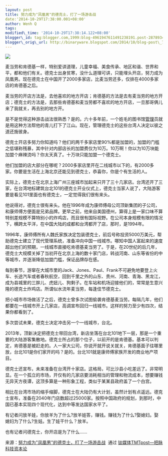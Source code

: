```yaml
--- 
layout: post 
title: 努力成为"凤凰男"的德克士，打了一场游击战 
date:'2014-10-29T17:38:00.001+08:00' 
author: Wenh Q
tags:
modified\_time: '2014-10-29T17:38:14.122+08:00' 
blogger\_id: tag:blogger.com,1999:blog-4961947611491238191.post-2878934646788236851
blogger\_orig\_url: http://binaryware.blogspot.com/2014/10/blog-post\_76.html
---
```

![](https://images-blogger-opensocial.googleusercontent.com/gadgets/proxy?url=http%3A%2F%2Fwww.tmtpost.com%2Fwp-content%2Fuploads%2F2014%2F10%2F141456392839-560x372.jpg&container=blogger&gadget=a&rewriteMime=image%2F*)



麦当劳和肯德基一样，特别爱讲道理，儿童幸福、美食传承、地区和谐、世界和平，都和他们有关。德克士出身贫寒，没什么道理可讲，只能埋头开店，努力成为凤凰男。现在德克士在中国开了2000多家店，比麦当劳还多，仅排在4000多家店的肯德基之后。



麦当劳的开店方法是，去他喜欢的地方开店；肯德基的方法是去有麦当劳的地方开店；德克士的方法是，去那些肯德基和麦当劳都不喜欢的地方开店，一旦那哥俩儿来了我就关，再去别的地方开。



是不是觉得这种游击战法很熟悉？是的。六十多年前，一个姓毛的图书馆[管理](http://www.tmtpost.com/tag/%E7%AE%A1%E7%90%86)员就是用这种方法帮他的青儿打下了江山。现在，管理德克士的这些台湾人决定以彼之道还施彼身。



德克士开店多努力你知道吗？他们的两千多家店里90%都是加盟的，加盟的门槛之低堪称残暴，其中针对内部店长的加盟费仅为10万。10万啊！你以为10万块能加盟个麻辣烫吗？你太天真了。十万块只能加盟一个德克士。



他们加盟的店大部分在哪呢？2000多家店里开在二线城市以下的，有2000多家。你要是生活在上海北京还能见到德克士，恭喜你，你是个有生活的人。



实际上，德克士在北京上海广州三座城市加起来只开了三十几家店。台湾还开了三家，在台湾地标建筑台北101的德克士开业仪式上，德克士当家人说了，大陆游客要是看见101里面也有德克士，一定觉得我们很有来头。



他说得对，德克士很有来头。他在1996年成为康师傅母公司顶新集团的子公司，和康师傅方便面是兄弟品牌。更早之前，他来自美国德州，算得上是一家口味不算特别差规模不算特别小的炸鸡店，而且很有国际视野。在公司本身规模有限的情况下，横跨太平洋，在中国大陆的成都和台湾都开了店，那时，是1994年。



1996年，康师傅所有人魏氏家族决定包装德克士，前后号称投资5000万美元，帮助德克士建立了现代管理系统，准备冲向中国一线城市。哪知中国人富起来的速度超出他们的预期，一线城市直接吃肯德基麦当劳了。于是，在20世纪的后几年，德克士大规模关掉了当初开在北京上海的数十家门店，转战河南、山东等省份的中等城市，并逐渐降低加盟门槛，保证品牌存在感。



每到春节，游窜在大城市里的Jack、Jones、Paul、Frank不可避免地要登上火车、长途汽车或者春秋航空，回到千里之外的山东、贵州、河南、青海、黑龙江，成为县城里的三胖儿、虎妞儿、狗剩子。在车站和机场迎接他们的，常常是生意兴隆的德克士炸鸡店。所谓似水流年麦当劳，每逢佳节德克士。



把小城市市场做活了之后，德克士曾多次试图偷袭肯德基麦当劳。每隔几年，他们都要在一线城市开上几家店，高调宣布回归一线城市。这样的努力至少有四次，结果你都看到了。



多次尝试未果，德克士决定冲击另一个一线城市，台北。



2013年，顶新决定把德克士带回台湾，新店坐落在台北101地下一层，那是一个重要的大陆游客集散地。德克士所占的那个位子，以前开的是肯德基。基本可以判定，肯德基是被赶走的。人一家大公司，你说开就开说关就关，肯德基面子往哪里放，台北101是你们家开的吗？是的。台北101就是康师傅家族开发的商业地产项目。



德克士还宣布，未来准备在台湾开十家店。这格局，可比沙县小吃差远了。非常明显。在一个孤立的市场，开仅有的几家店要消耗相当的管理和物流成本，想要赚钱无异天方夜谭，这顶多算是一种形象工程，类似于某某县政府盖了一个白宫。



相比在台湾市场的缩手缩脚，德克士在大陆仍有大计划，虽然计划有点遥远。德克士宣布，准备在2040年门店数超过25000家。按照中国政府的规划，到那时，中国已基本实现四个现代化，达到中等发达国家水平了。



有记者问放羊娃，你放羊为了什么?放羊娃答，赚钱。赚钱为了什么?娶媳妇。娶媳妇为了什么?生娃。生了娃干什么？放羊。



也有记者问德克士，你开店是为了什么……
<div>




</div>

<div>

来源：[努力成为"凤凰男"的德克士，打了一场游击战](http://www.tmtpost.com/164061.html)  通过 [钛媒体TMTpost—把脉科技资本论](http://www.tmtpost.com/)

</div>
